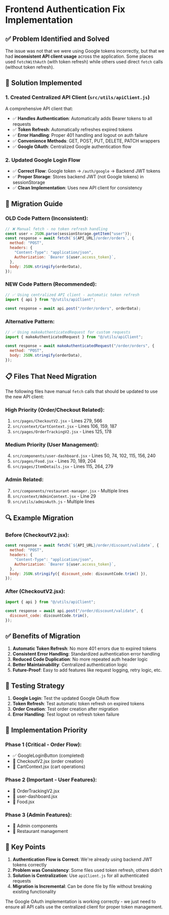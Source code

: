 # Frontend Authentication Fix Implementation

## ✅ **Problem Identified and Solved**

The issue was not that we were using Google tokens incorrectly, but that we had **inconsistent API client usage** across the application. Some places used `fetchWithAuth` (with token refresh) while others used direct `fetch` calls (without token refresh).

## 🔧 **Solution Implemented**

### 1. **Created Centralized API Client** (`src/utils/apiClient.js`)

A comprehensive API client that:

- ✅ **Handles Authentication**: Automatically adds Bearer tokens to all requests
- ✅ **Token Refresh**: Automatically refreshes expired tokens
- ✅ **Error Handling**: Proper 401 handling and logout on auth failure
- ✅ **Convenience Methods**: GET, POST, PUT, DELETE, PATCH wrappers
- ✅ **Google OAuth**: Centralized Google authentication flow

### 2. **Updated Google Login Flow**

- ✅ **Correct Flow**: Google token → `/auth/google` → Backend JWT tokens
- ✅ **Proper Storage**: Stores backend JWT (not Google tokens) in sessionStorage
- ✅ **Clean Implementation**: Uses new API client for consistency

## 🔄 **Migration Guide**

### **OLD Code Pattern (Inconsistent):**

```javascript
// ❌ Manual fetch - no token refresh handling
const user = JSON.parse(sessionStorage.getItem("user"));
const response = await fetch(`${API_URL}/order/orders`, {
  method: "POST",
  headers: {
    "Content-Type": "application/json",
    Authorization: `Bearer ${user.access_token}`,
  },
  body: JSON.stringify(orderData),
});
```

### **NEW Code Pattern (Recommended):**

```javascript
// ✅ Using centralized API client - automatic token refresh
import { api } from "@/utils/apiClient";

const response = await api.post("/order/orders", orderData);
```

### **Alternative Pattern:**

```javascript
// ✅ Using makeAuthenticatedRequest for custom requests
import { makeAuthenticatedRequest } from "@/utils/apiClient";

const response = await makeAuthenticatedRequest("/order/orders", {
  method: "POST",
  body: JSON.stringify(orderData),
});
```

## 📋 **Files That Need Migration**

The following files have manual `fetch` calls that should be updated to use the new API client:

### **High Priority (Order/Checkout Related):**

1. `src/pages/CheckoutV2.jsx` - Lines 279, 566
2. `src/context/CartContext.jsx` - Lines 106, 159, 187
3. `src/pages/OrderTrackingV2.jsx` - Lines 125, 178

### **Medium Priority (User Management):**

4. `src/components/user-dashboard.jsx` - Lines 50, 74, 102, 115, 156, 240
5. `src/pages/Food.jsx` - Lines 70, 189, 204
6. `src/pages/ItemDetails.jsx` - Lines 115, 264, 279

### **Admin Related:**

7. `src/components/restaurant-manager.jsx` - Multiple lines
8. `src/context/AdminContext.jsx` - Line 29
9. `src/utils/adminAuth.js` - Multiple lines

## 🔍 **Example Migration**

### **Before (CheckoutV2.jsx):**

```javascript
const response = await fetch(`${API_URL}/order/discount/validate`, {
  method: "POST",
  headers: {
    "Content-Type": "application/json",
    Authorization: `Bearer ${user.access_token}`,
  },
  body: JSON.stringify({ discount_code: discountCode.trim() }),
});
```

### **After (CheckoutV2.jsx):**

```javascript
import { api } from "@/utils/apiClient";

const response = await api.post("/order/discount/validate", {
  discount_code: discountCode.trim(),
});
```

## ✅ **Benefits of Migration**

1. **Automatic Token Refresh**: No more 401 errors due to expired tokens
2. **Consistent Error Handling**: Standardized authentication error handling
3. **Reduced Code Duplication**: No more repeated auth header logic
4. **Better Maintainability**: Centralized authentication logic
5. **Future-Proof**: Easy to add features like request logging, retry logic, etc.

## 🚀 **Testing Strategy**

1. **Google Login**: Test the updated Google OAuth flow
2. **Token Refresh**: Test automatic token refresh on expired tokens
3. **Order Creation**: Test order creation after migration
4. **Error Handling**: Test logout on refresh token failure

## 📝 **Implementation Priority**

### **Phase 1 (Critical - Order Flow):**

- ✅ GoogleLoginButton (completed)
- 🔄 CheckoutV2.jsx (order creation)
- 🔄 CartContext.jsx (cart operations)

### **Phase 2 (Important - User Features):**

- 🔄 OrderTrackingV2.jsx
- 🔄 user-dashboard.jsx
- 🔄 Food.jsx

### **Phase 3 (Admin Features):**

- 🔄 Admin components
- 🔄 Restaurant management

## 🎯 **Key Points**

1. **Authentication Flow is Correct**: We're already using backend JWT tokens correctly
2. **Problem was Consistency**: Some files used token refresh, others didn't
3. **Solution is Centralization**: Use `apiClient.js` for all authenticated requests
4. **Migration is Incremental**: Can be done file by file without breaking existing functionality

The Google OAuth implementation is working correctly - we just need to ensure all API calls use the centralized client for proper token management.
